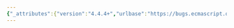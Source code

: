 ```yaml
---
{"_attributes":{"version":"4.4.4+","urlbase":"https://bugs.ecmascript.org/","maintainer":"dherman@mozilla.com"},"bug":{"bug_id":1884,"creation_ts":"2013-09-02 01:55:00 -0700","short_desc":"15.4.3.12: NOTE 1 refers to wrong step","delta_ts":"2015-02-25 22:58:47 -0800","product":"Draft for 6th Edition","component":"editorial issue","version":"Rev 17: August 23, 2013 Draft","rep_platform":"All","op_sys":"All","bug_status":"RESOLVED","resolution":"FIXED","priority":"Normal","bug_severity":"normal","blocked":4094,"everconfirmed":true,"reporter":{"uid":"andrebargull","name":"André Bargull"},"assigned_to":{"uid":"allen","name":"Allen Wirfs-Brock"},"long_desc":[{"commentid":5296,"comment_count":0,"who":{"uid":"andrebargull","name":"André Bargull"},"bug_when":"2013-09-02 01:55:39 -0700","thetext":"15.4.3.12 Array.prototype.splice (start, deleteCount [ , item1 [ , item2 [ , … ] ] ] ), NOTE 1.\n\nChange NOTE 1 to reference step 18 instead of step 13."},{"commentid":5320,"comment_count":1,"who":{"uid":"allen","name":"Allen Wirfs-Brock"},"bug_when":"2013-09-06 14:14:29 -0700","thetext":"fixed in rev19 editor's draft\n\n22.1.3.22"},{"commentid":5562,"comment_count":2,"who":{"uid":"allen","name":"Allen Wirfs-Brock"},"bug_when":"2013-09-27 14:47:39 -0700","thetext":"fixed in rev19"}]}}
---
```

